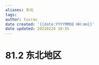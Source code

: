 ```yaml
---
aliases: 东北
tags:
author: tusrau
date created: '{{date:YYYYMMDD HH:mm}}'
date updated: 20220224 10:55
---
```


# 81.2 东北地区
